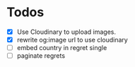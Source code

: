 # Todos

- [x] Use Cloudinary to upload images.
- [x] rewrite og:image url to use cloudinary
- [ ] embed country in regret single
- [ ] paginate regrets
